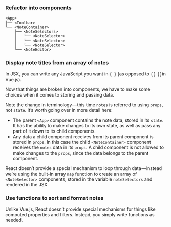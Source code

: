 ### Refactor into components

```
<App>
├── <Toolbar>
└── <NoteContainer>
    ├── <NoteSelectors>
    │   └── <NoteSelector>
    │   └── <NoteSelector>
    │   └── <NoteSelector>
    └── <NoteEditor>
```



### Display note titles from an array of notes

In JSX, you can write any JavaScript you want in `{ }` (as opposed to `{{ }}`in Vue.js). 



Now that things are broken into components, we have to make some choices when it comes to storing and passing data. 



Note the change in terminology — this time `notes` is referred to using `props`, not `state`. It’s worth going over in more detail here:

- The parent `<App>` component contains the note data, stored in its `state`. It has the ability to make changes to its own state, as well as pass any part of it down to its child components.
- Any data a child component receives from its parent component is stored in `props`. In this case the child `<NoteContainer>` component receives the `notes` data in its `props`. A child component is not allowed to make changes to the `props`, since the data belongs to the parent component.



React doesn’t provide a special mechanism to loop through data — instead we’re using the built-in array `map` function to create an array of `<NoteSelector>` components, stored in the variable `noteSelectors` and rendered in the JSX.



### Use functions to sort and format notes

Unlike Vue.js, React doesn’t provide special mechanisms for things like computed properties and filters. Instead, you simply write functions as needed.